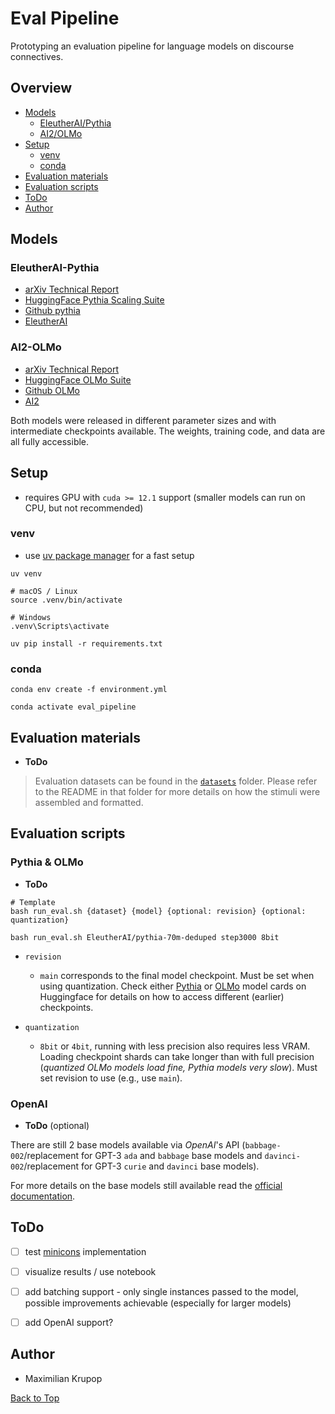 # Eval Pipeline

Prototyping an evaluation pipeline for language models on discourse connectives. 

## Overview

- [Models](#models)
  - [EleutherAI/Pythia](#eleutherai-pythia)
  - [AI2/OLMo](#ai2-olmo)
- [Setup](#setup)
  - [venv](#venv)
  - [conda](#conda)
- [Evaluation materials](#evaluation-materials)
- [Evaluation scripts](#evaluation-scripts)
- [ToDo](#todo)
- [Author](#author)

## Models

### EleutherAI-Pythia

- [arXiv Technical Report](https://arxiv.org/abs/2304.01373)
- [HuggingFace Pythia Scaling Suite](https://huggingface.co/collections/EleutherAI/pythia-scaling-suite-64fb5dfa8c21ebb3db7ad2e1)
- [Github pythia](https://github.com/EleutherAI/pythia)
- [EleutherAI](https://www.eleuther.ai/)

### AI2-OLMo

- [arXiv Technical Report](https://arxiv.org/abs/2402.00838)
- [HuggingFace OLMo Suite](https://huggingface.co/collections/allenai/olmo-suite-65aeaae8fe5b6b2122b46778)
- [Github OLMo](https://github.com/allenai/OLMo)
- [AI2](https://allenai.org/)

Both models were released in different parameter sizes and with intermediate checkpoints available. The weights, training code, and data are all fully accessible.

## Setup

- requires GPU with `cuda >= 12.1` support (smaller models can run on CPU, but not recommended)

### venv

- use [uv package manager](https://github.com/astral-sh/uv) for a fast setup

```shell
uv venv
```

```shell
# macOS / Linux
source .venv/bin/activate
```

```shell
# Windows
.venv\Scripts\activate
```

```shell
uv pip install -r requirements.txt
```

### conda

```shell
conda env create -f environment.yml
```

```shell
conda activate eval_pipeline
```

## Evaluation materials

- **ToDo**

>Evaluation datasets can be found in the [`datasets`](datasets) folder.
>Please refer to the README in that folder for more details on how the stimuli were assembled and formatted.

## Evaluation scripts

### Pythia & OLMo

- **ToDo**

```shell
# Template
bash run_eval.sh {dataset} {model} {optional: revision} {optional: quantization}
```

```shell
bash run_eval.sh EleutherAI/pythia-70m-deduped step3000 8bit
```

- `revision`

  - `main` corresponds to the final model checkpoint. Must be set when using quantization. Check either [Pythia](https://huggingface.co/EleutherAI/pythia-70m-deduped) or [OLMo](https://huggingface.co/allenai/OLMo-1.7-7B-hf) model cards on Huggingface for details on how to access different (earlier) checkpoints.

- `quantization`
  
  - `8bit` or `4bit`, running with less precision also requires less VRAM. Loading checkpoint shards can take longer than with full precision (*quantized OLMo models load fine, Pythia models very slow*). Must set revision to use (e.g., use `main`).

### OpenAI

- **ToDo** (optional)

There are still 2 base models available via *OpenAI*'s API (`babbage-002`/replacement for GPT-3 `ada` and `babbage` base models and `davinci-002`/replacement for GPT-3 `curie` and `davinci` base models).

For more details on the base models still available read the [official documentation](https://platform.openai.com/docs/models/gpt-base).

## ToDo

- [ ] test [minicons](https://github.com/kanishkamisra/minicons) implementation

- [ ] visualize results / use notebook

- [ ] add batching support - only single instances passed to the model, possible improvements achievable (especially for larger models)

- [ ] add OpenAI support?

## Author

- Maximilian Krupop

[Back to Top](#eval-pipeline)
